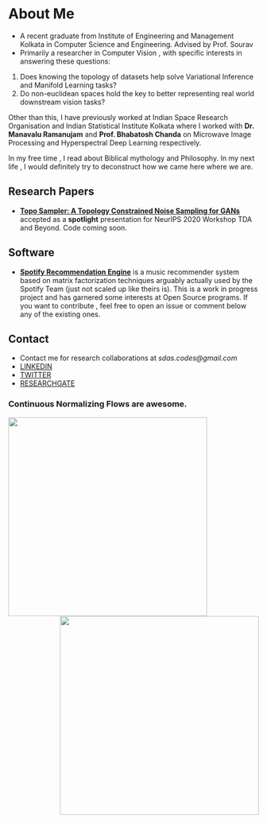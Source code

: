 # About Me
- A recent graduate from Institute of Engineering and Management Kolkata in Computer Science and Engineering. Advised by Prof. Sourav 
- Primarily a researcher in Computer Vision , with specific interests in answering these questions:
1. Does knowing the topology of datasets help solve Variational Inference and Manifold Learning tasks?
2. Do non-euclidean spaces hold the key to better representing real world downstream vision tasks?

Other than this, I have previously worked at Indian Space Research Organisation and Indian Statistical Institute Kolkata where I worked with <b>Dr. Manavalu Ramanujam</b> and <b> Prof. Bhabatosh Chanda</b> on Microwave Image Processing and Hyperspectral Deep Learning respectively.

In my free time , I read about Biblical mythology and Philosophy. In my next life , I would definitely try to deconstruct how we came here where we are.

## Research Papers
- **[Topo Sampler: A Topology Constrained Noise Sampling for GANs](https://openreview.net/forum?id=OTxZfmVFlTO)** accepted as a **spotlight** presentation for NeurIPS 2020 Workshop TDA and Beyond. Code coming soon.
## Software
- **[Spotify Recommendation Engine](https://github.com/ucalyptus/Spotify-Recommendation-Engine)** is a music recommender system based on matrix factorization techniques arguably actually used by the Spotify Team (just not scaled up like theirs is). This is a work in progress project and has garnered some interests at Open Source programs. If you want to contribute , feel free to open an issue or comment below any of the existing ones.

## Contact
- Contact me for research collaborations at _sdas.codes@gmail.com_
- [LINKEDIN](https://www.linkedin.com/in/ucalyptus/)
- [TWITTER](https://twitter.com/sayantandas_)
- [RESEARCHGATE](https://www.researchgate.net/profile/Sayantan_Das22)



### Continuous Normalizing Flows are awesome. 
<div id="candy"><img src="https://github.com/ucalyptus/ucalyptus/blob/master/traj.gif?raw=true" width="400px" align="left"/><img src="https://github.com/ucalyptus/ucalyptus/blob/master/omaa.png?raw=true" width="400px" align="right"/></div>
